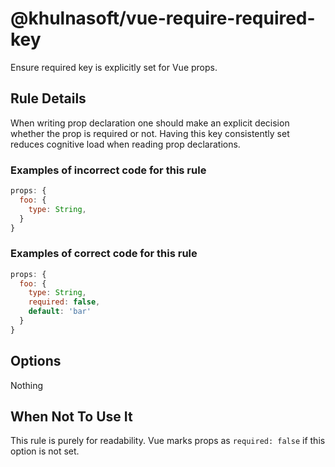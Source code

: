 # @khulnasoft/vue-require-required-key

Ensure required key is explicitly set for Vue props.

## Rule Details

When writing prop declaration one should make an explicit decision whether the prop is required or not.
Having this key consistently set reduces cognitive load when reading prop declarations.

### Examples of **incorrect** code for this rule

```js
props: {
  foo: {
    type: String,
  }
}
```

### Examples of **correct** code for this rule

```js
props: {
  foo: {
    type: String,
    required: false,
    default: 'bar'
  }
}
```

## Options

Nothing

## When Not To Use It

This rule is purely for readability.
Vue marks props as `required: false` if this option is not set.
